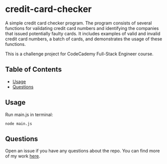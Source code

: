 # credit-card-checker

A simple credit card checker program. The program consists of several functions for validating credit card numbers and identifying the companies that issued potentially faulty cards. It includes examples of valid and invalid credit card numbers, a batch of cards, and demonstrates the usage of these functions.

This is a challenge project for CodeCademy Full-Stack Engineer course.

## Table of Contents

- [Usage](#usage)
- [Questions](#questions)

## Usage

Run main.js in terminal:
```
node main.js
```

## Questions

Open an issue if you have any questions about the repo. You can find more of my work [here](https://github.com/zolotavina).